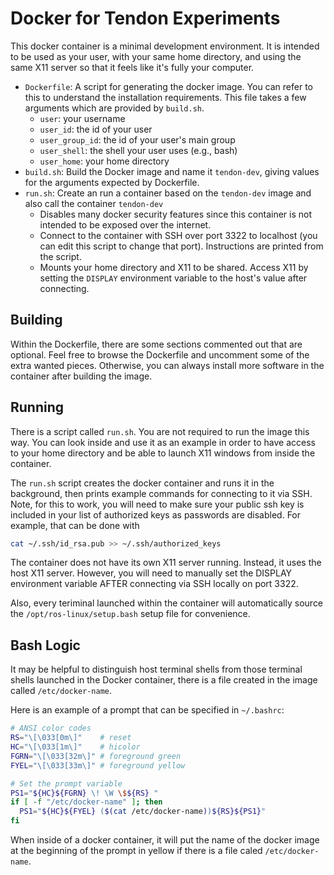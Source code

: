 # Docker for Tendon Experiments

This docker container is a minimal development environment.  It is intended to
be used as your user, with your same home directory, and using the same X11
server so that it feels like it's fully your computer.

* `Dockerfile`: A script for generating the docker image.  You can refer to
  this to understand the installation requirements.  This file takes a few
  arguments which are provided by `build.sh`.
  * `user`: your username
  * `user_id`: the id of your user
  * `user_group_id`: the id of your user's main group
  * `user_shell`: the shell your user uses (e.g., bash)
  * `user_home`: your home directory
* `build.sh`: Build the Docker image and name it `tendon-dev`, giving values
  for the arguments expected by Dockerfile.
* `run.sh`: Create an run a container based on the
  `tendon-dev` image and also call the container `tendon-dev`
  * Disables many docker security features since this container is not intended
    to be exposed over the internet.
  * Connect to the container with SSH over port 3322 to localhost (you can edit
    this script to change that port).  Instructions are printed from the
    script.
  * Mounts your home directory and X11 to be shared.  Access X11 by setting the
    `DISPLAY` environment variable to the host's value after connecting.


## Building

Within the Dockerfile, there are some sections commented out that are optional.
Feel free to browse the Dockerfile and uncomment some of the extra wanted
pieces.  Otherwise, you can always install more software in the container after
building the image.


## Running

There is a script called `run.sh`.  You are not required to run the image this
way.  You can look inside and use it as an example in order to have access to
your home directory and be able to launch X11 windows from inside the
container.

The `run.sh` script creates the docker container and runs it in the background,
then prints example commands for connecting to it via SSH.  Note, for this to
work, you will need to make sure your public ssh key is included in your list
of authorized keys as passwords are disabled.  For example, that can be done
with

```bash
cat ~/.ssh/id_rsa.pub >> ~/.ssh/authorized_keys
```

The container does not have its own X11 server running.  Instead, it uses the
host X11 server.  However, you will need to manually set the DISPLAY
environment variable AFTER connecting via SSH locally on port 3322.

Also, every teriminal launched within the container will automatically source
the `/opt/ros-linux/setup.bash` setup file for convenience.


## Bash Logic

It may be helpful to distinguish host terminal shells from those terminal
shells launched in the Docker container, there is a file created in the image
called `/etc/docker-name`.

Here is an example of a prompt that can be specified in `~/.bashrc`:

```bash
# ANSI color codes
RS="\[\033[0m\]"    # reset
HC="\[\033[1m\]"    # hicolor
FGRN="\[\033[32m\]" # foreground green
FYEL="\[\033[33m\]" # foreground yellow

# Set the prompt variable
PS1="${HC}${FGRN} \! \W \$${RS} "
if [ -f "/etc/docker-name" ]; then
  PS1="${HC}${FYEL} ($(cat /etc/docker-name))${RS}${PS1}"
fi
```

When inside of a docker container, it will put the name of the docker image
at the beginning of the prompt in yellow if there is a file caled
`/etc/docker-name`.
